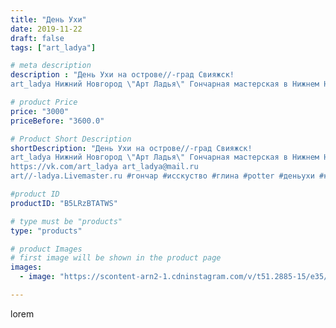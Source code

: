 ```yaml
---
title: "День Ухи"
date: 2019-11-22
draft: false
tags: ["art_ladya"]

# meta description
description : "День Ухи на острове//-град Свияжск! 
art_ladya Нижний Новгород \"Арт Ладья\" Гончарная мастерская в Нижнем Новгороде. Изготовление керамики и мастер//-классы по"

# product Price
price: "3000"
priceBefore: "3600.0"

# Product Short Description
shortDescription: "День Ухи на острове//-град Свияжск! 
art_ladya Нижний Новгород \"Арт Ладья\" Гончарная мастерская в Нижнем Новгороде. Изготовление керамики и мастер//-классы по обучению. 
https://vk.com/art_ladya art_ladya@mail.ru 
art//-ladya.Livemaster.ru #гончар #исскуство #глина #potter #деньухи #керамикаручнаяработа #гончарнаямастерская #островградсвияжск #handmade #посудаизглины #керамика #гончарнаяпосуда #островград #dishes #sviygsk #ceramicar #nntoday #claygoods #фестиваль #earthenware #ceramic #design #уха #нижнийновгород #ceramicart #свияжск #clay #авторскаякерамика"

#product ID
productID: "B5LRzBTATWS"

# type must be "products"
type: "products"

# product Images
# first image will be shown in the product page
images:
  - image: "https://scontent-arn2-1.cdninstagram.com/v/t51.2885-15/e35/74345222_560530904762910_6877729451084678389_n.jpg?tp=1&_nc_ht=scontent-arn2-1.cdninstagram.com&_nc_cat=106&_nc_ohc=eSCSJU8-hDQAX_LVzDc&ccb=7-4&oh=689701e637bcf2cf51e27c522dd33fe9&oe=6082EFB8&_nc_sid=86f79a&ig_cache_key=MjE4MjkxNjcxNzI2NzcyNzc2Mg%3D%3D.2-ccb7-4"

---
```

lorem
